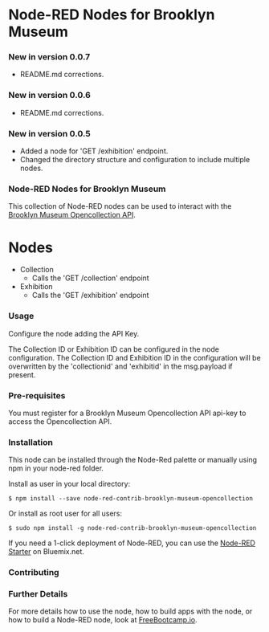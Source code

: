 Node-RED Nodes for Brooklyn Museum
==================================

### New in version 0.0.7
- README.md corrections.

### New in version 0.0.6
- README.md corrections.

### New in version 0.0.5
- Added a node for 'GET /exhibition' endpoint.
- Changed the directory structure and configuration to include multiple nodes.

### Node-RED Nodes for Brooklyn Museum

This collection of Node-RED nodes can be used to interact with the [Brooklyn Museum Opencollection API](https://www.brooklynmuseum.org/opencollection/api).

# Nodes

- Collection
    - Calls the 'GET /collection' endpoint
- Exhibition
    - Calls the 'GET /exhibition' endpoint

### Usage

Configure the node adding the API Key.

The Collection ID or Exhibition ID can be configured in the node configuration. The Collection ID and Exhibition ID in the configuration will be overwritten by the 'collectionid' and 'exhibitid' in the msg.payload if present.

### Pre-requisites

You must register for a Brooklyn Museum Opencollection API api-key to access the Opencollection API. 

### Installation

This node can be installed through the Node-Red palette or manually using npm in your node-red folder.

Install as user in your local directory:
```
$ npm install --save node-red-contrib-brooklyn-museum-opencollection
```

Or install as root user for all users:
```
$ sudo npm install -g node-red-contrib-brooklyn-museum-opencollection
```

If you need a 1-click deployment of Node-RED, you can use the [Node-RED Starter](https://console.ng.bluemix.net/catalog/starters/node-red-starter) on Bluemix.net.

### Contributing


### Further Details

For more details how to use the node, how to build apps with the node, or how to build a Node-RED node, look at [FreeBootcamp.io](http://freebootcamp.io).


